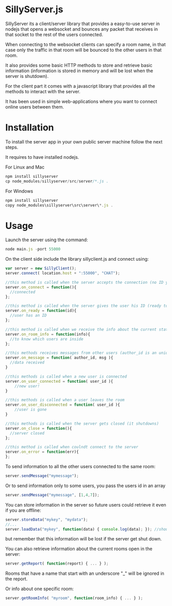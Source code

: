 # SillyServer.js
SillyServer its a client/server library that provides a easy-to-use server in nodejs that opens a websocket and bounces any packet that receives in that socket to the rest of the users connected.

When connecting to the websocket clients can specify a room name, in that case only the traffic in that room will be bounced to the other users in that room.

It also provides some basic HTTP methods to store and retrieve basic information (information is stored in memory and will be lost when the server is shutdown).

For the client part it comes with a javascript library that provides all the methods to interact with the server.

It has been used in simple web-applications where you want to connect online users between them.

# Installation

To install the server app in your own public server machine follow the next steps.

It requires to have installed nodejs.

For Linux and Mac

```js
npm install sillyserver
cp node_modules/sillyserver/src/server/*.js .
```

For Windows
```js
npm install sillyserver
copy node_modules\sillyserver\src\server\*.js .
```


# Usage

Launch the server using the command:
```js
node main.js -port 55000
```

On the client side include the library sillyclient.js and connect using:
```js
var server = new SillyClient();
server.connect( location.host + ":55000", "CHAT");

//this method is called when the server accepts the connection (no ID yet nor info about the room)
server.on_connect = function(){
  //connected
};

//this method is called when the server gives the user his ID (ready to start transmiting)
server.on_ready = function(id){
  //user has an ID
};

//this method is called when we receive the info about the current state of the room (clients connected)
server.on_room_info = function(info){
  //to know which users are inside
};

//this methods receives messages from other users (author_id is an unique identifier per user)
server.on_message = function( author_id, msg ){
  //data received
}

//this methods is called when a new user is connected
server.on_user_connected = function( user_id ){
	//new user!
}

//this methods is called when a user leaves the room
server.on_user_disconnected = function( user_id ){
	//user is gone
}

//this methods is called when the server gets closed (it shutdowns)
server.on_close = function(){
  //server closed
};

//this method is called when coulndt connect to the server
server.on_error = function(err){
};
```

To send information to all the other users connected to the same room:
```js
server.sendMessage("mymessage");
```

Or to send information only to some users, you pass the users id in an array
```js
server.sendMessage("mymessage", [1,4,7]);
```


You can store information in the server so future users could retrieve it even if you are offline:
```js
server.storeData("mykey", "mydata");
//...
server.loadData("mykey", function(data) { console.log(data); }); //should print mydata
```
but remember that this information will be lost if the server get shut down.

You can also retrieve information about the current rooms open in the server:
```js
server.getReport( function(report) { ... } );
```
Rooms that have a name that start with an underscore "_" will be ignored in the report.



Or info about one specific room:
```js
server.getRoomInfo( "myroom", function(room_info) { ... } );
```



